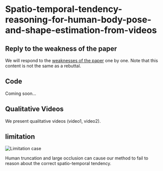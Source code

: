 # Spatio-temporal-tendency-reasoning-for-human-body-pose-and-shape-estimation-from-videos

## Reply to the weakness of the paper
We will respond to the [weaknesses of the paper](https://github.com/Changboyang/STR/blob/main/Weakness%20respond.pdf) one by one. Note that this content is not the same as a rebuttal.

## Code
Coming soon...

## Qualitative Videos
We present qualitative videos (video1, video2).

## limitation
![Limitation case](../main/fail.png)

Human truncation and large occlusion can cause our method to fail to reason about the correct spatio-temporal tendency.

